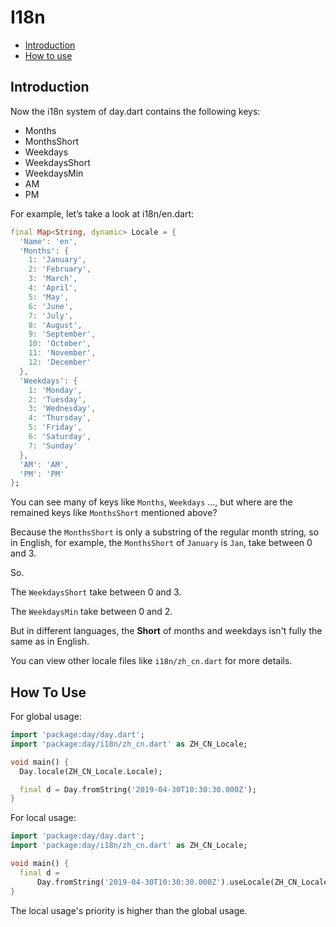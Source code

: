 # I18n

- [Introduction](#introduction)
- [How to use](#how-to-use)

## Introduction

Now the i18n system of day.dart contains the following keys:

- Months
- MonthsShort
- Weekdays
- WeekdaysShort
- WeekdaysMin
- AM
- PM

For example, let’s take a look at i18n/en.dart:

```dart
final Map<String, dynamic> Locale = {
  'Name': 'en',
  'Months': {
    1: 'January',
    2: 'February',
    3: 'March',
    4: 'April',
    5: 'May',
    6: 'June',
    7: 'July',
    8: 'August',
    9: 'September',
    10: 'October',
    11: 'November',
    12: 'December'
  },
  'Weekdays': {
    1: 'Monday',
    2: 'Tuesday',
    3: 'Wednesday',
    4: 'Thursday',
    5: 'Friday',
    6: 'Saturday',
    7: 'Sunday'
  },
  'AM': 'AM',
  'PM': 'PM'
};
```

You can see many of keys like `Months`, `Weekdays` ..., but where are the remained keys like `MonthsShort` mentioned above?

Because the `MonthsShort` is only a substring of the regular month string, so in English, for example, the `MonthsShort` of `January` is `Jan`, take between 0 and 3.

So.

The `WeekdaysShort` take between 0 and 3.

The `WeekdaysMin` take between 0 and 2.

But in different languages, the **Short** of months and weekdays isn't fully the same as in English.

You can view other locale files like `i18n/zh_cn.dart` for more details.

## How To Use

For global usage:

```dart
import 'package:day/day.dart';
import 'package:day/i18n/zh_cn.dart' as ZH_CN_Locale;

void main() {
  Day.locale(ZH_CN_Locale.Locale);

  final d = Day.fromString('2019-04-30T10:30:30.000Z');
}
```

For local usage:

```dart
import 'package:day/day.dart';
import 'package:day/i18n/zh_cn.dart' as ZH_CN_Locale;

void main() {
  final d =
      Day.fromString('2019-04-30T10:30:30.000Z').useLocale(ZH_CN_Locale.Locale);
}
```

The local usage's priority is higher than the global usage.
